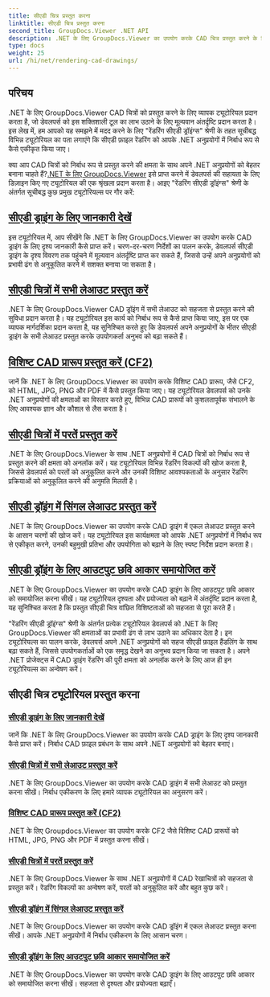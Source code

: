 ```yaml
---
title: सीएडी चित्र प्रस्तुत करना
linktitle: सीएडी चित्र प्रस्तुत करना
second_title: GroupDocs.Viewer .NET API
description: .NET के लिए GroupDocs.Viewer का उपयोग करके CAD चित्र प्रस्तुत करने के लिए ट्यूटोरियल खोजें। निर्बाध CAD फ़ाइल प्रबंधन के साथ .NET अनुप्रयोगों को बेहतर बनाना सीखें।
type: docs
weight: 25
url: /hi/net/rendering-cad-drawings/
---
```


## परिचय

.NET के लिए GroupDocs.Viewer CAD चित्रों को प्रस्तुत करने के लिए व्यापक ट्यूटोरियल प्रदान करता है, जो डेवलपर्स को इस शक्तिशाली टूल का लाभ उठाने के लिए मूल्यवान अंतर्दृष्टि प्रदान करता है। इस लेख में, हम आपको यह समझने में मदद करने के लिए "रेंडरिंग सीएडी ड्रॉइंग्स" श्रेणी के तहत सूचीबद्ध विभिन्न ट्यूटोरियल का पता लगाएंगे कि सीएडी फ़ाइल रेंडरिंग को आपके .NET अनुप्रयोगों में निर्बाध रूप से कैसे एकीकृत किया जाए।

क्या आप CAD चित्रों को निर्बाध रूप से प्रस्तुत करने की क्षमता के साथ अपने .NET अनुप्रयोगों को बेहतर बनाना चाहते हैं?[.NET के लिए GroupDocs.Viewer](#) इसे प्राप्त करने में डेवलपर्स की सहायता के लिए डिज़ाइन किए गए ट्यूटोरियल की एक श्रृंखला प्रदान करता है। आइए "रेंडरिंग सीएडी ड्रॉइंग्स" श्रेणी के अंतर्गत सूचीबद्ध कुछ प्रमुख ट्यूटोरियल्स पर गौर करें:

## [सीएडी ड्राइंग के लिए जानकारी देखें](./get-view-info-cad-drawing/)
इस ट्यूटोरियल में, आप सीखेंगे कि .NET के लिए GroupDocs.Viewer का उपयोग करके CAD ड्राइंग के लिए दृश्य जानकारी कैसे प्राप्त करें। चरण-दर-चरण निर्देशों का पालन करके, डेवलपर्स सीएडी ड्राइंग के दृश्य विवरण तक पहुंचने में मूल्यवान अंतर्दृष्टि प्राप्त कर सकते हैं, जिससे उन्हें अपने अनुप्रयोगों को प्रभावी ढंग से अनुकूलित करने में सशक्त बनाया जा सकता है।

## [सीएडी चित्रों में सभी लेआउट प्रस्तुत करें](./render-all-layouts-cad/)
.NET के लिए GroupDocs.Viewer CAD ड्रॉइंग में सभी लेआउट को सहजता से प्रस्तुत करने की सुविधा प्रदान करता है। यह ट्यूटोरियल इस कार्य को निर्बाध रूप से कैसे प्राप्त किया जाए, इस पर एक व्यापक मार्गदर्शिका प्रदान करता है, यह सुनिश्चित करते हुए कि डेवलपर्स अपने अनुप्रयोगों के भीतर सीएडी ड्राइंग के सभी लेआउट प्रस्तुत करके उपयोगकर्ता अनुभव को बढ़ा सकते हैं।

## [विशिष्ट CAD प्रारूप प्रस्तुत करें (CF2)](./render-specific-cad-formats/)
जानें कि .NET के लिए GroupDocs.Viewer का उपयोग करके विशिष्ट CAD प्रारूप, जैसे CF2, को HTML, JPG, PNG और PDF में कैसे प्रस्तुत किया जाए। यह ट्यूटोरियल डेवलपर्स को उनके .NET अनुप्रयोगों की क्षमताओं का विस्तार करते हुए, विभिन्न CAD प्रारूपों को कुशलतापूर्वक संभालने के लिए आवश्यक ज्ञान और कौशल से लैस करता है।

## [सीएडी चित्रों में परतें प्रस्तुत करें](./render-layers-cad/)
.NET के लिए GroupDocs.Viewer के साथ .NET अनुप्रयोगों में CAD चित्रों को निर्बाध रूप से प्रस्तुत करने की क्षमता को अनलॉक करें। यह ट्यूटोरियल विभिन्न रेंडरिंग विकल्पों की खोज करता है, जिससे डेवलपर्स को परतों को अनुकूलित करने और उनकी विशिष्ट आवश्यकताओं के अनुसार रेंडरिंग प्रक्रियाओं को अनुकूलित करने की अनुमति मिलती है।

## [सीएडी ड्रॉइंग में सिंगल लेआउट प्रस्तुत करें](./render-single-layout-cad/)
.NET के लिए GroupDocs.Viewer का उपयोग करके CAD ड्राइंग में एकल लेआउट प्रस्तुत करने के आसान चरणों की खोज करें। यह ट्यूटोरियल इस कार्यक्षमता को आपके .NET अनुप्रयोगों में निर्बाध रूप से एकीकृत करने, उनकी बहुमुखी प्रतिभा और उपयोगिता को बढ़ाने के लिए स्पष्ट निर्देश प्रदान करता है।

## [सीएडी ड्रॉइंग के लिए आउटपुट छवि आकार समायोजित करें](./adjust-output-image-size-cad/)
.NET के लिए GroupDocs.Viewer का उपयोग करके CAD ड्राइंग के लिए आउटपुट छवि आकार को समायोजित करना सीखें। यह ट्यूटोरियल दृश्यता और प्रयोज्यता को बढ़ाने में अंतर्दृष्टि प्रदान करता है, यह सुनिश्चित करता है कि प्रस्तुत सीएडी चित्र वांछित विशिष्टताओं को सहजता से पूरा करते हैं।

"रेंडरिंग सीएडी ड्रॉइंग्स" श्रेणी के अंतर्गत प्रत्येक ट्यूटोरियल डेवलपर्स को .NET के लिए GroupDocs.Viewer की क्षमताओं का प्रभावी ढंग से लाभ उठाने का अधिकार देता है। इन ट्यूटोरियल्स का पालन करके, डेवलपर्स अपने .NET अनुप्रयोगों को सहज सीएडी फ़ाइल हैंडलिंग के साथ बढ़ा सकते हैं, जिससे उपयोगकर्ताओं को एक समृद्ध देखने का अनुभव प्रदान किया जा सकता है। अपने .NET प्रोजेक्ट्स में CAD ड्राइंग रेंडरिंग की पूरी क्षमता को अनलॉक करने के लिए आज ही इन ट्यूटोरियल्स का अन्वेषण करें।

## सीएडी चित्र ट्यूटोरियल प्रस्तुत करना
### [सीएडी ड्राइंग के लिए जानकारी देखें](./get-view-info-cad-drawing/)
जानें कि .NET के लिए GroupDocs.Viewer का उपयोग करके CAD ड्राइंग के लिए दृश्य जानकारी कैसे प्राप्त करें। निर्बाध CAD फ़ाइल प्रबंधन के साथ अपने .NET अनुप्रयोगों को बेहतर बनाएं।
### [सीएडी चित्रों में सभी लेआउट प्रस्तुत करें](./render-all-layouts-cad/)
.NET के लिए GroupDocs.Viewer का उपयोग करके CAD ड्राइंग में सभी लेआउट को प्रस्तुत करना सीखें। निर्बाध एकीकरण के लिए हमारे व्यापक ट्यूटोरियल का अनुसरण करें।
### [विशिष्ट CAD प्रारूप प्रस्तुत करें (CF2)](./render-specific-cad-formats/)
.NET के लिए Groupdocs.Viewer का उपयोग करके CF2 जैसे विशिष्ट CAD प्रारूपों को HTML, JPG, PNG और PDF में प्रस्तुत करना सीखें।
### [सीएडी चित्रों में परतें प्रस्तुत करें](./render-layers-cad/)
.NET के लिए GroupDocs.Viewer के साथ .NET अनुप्रयोगों में CAD रेखाचित्रों को सहजता से प्रस्तुत करें। रेंडरिंग विकल्पों का अन्वेषण करें, परतों को अनुकूलित करें और बहुत कुछ करें।
### [सीएडी ड्रॉइंग में सिंगल लेआउट प्रस्तुत करें](./render-single-layout-cad/)
.NET के लिए GroupDocs.Viewer का उपयोग करके CAD ड्रॉइंग में एकल लेआउट प्रस्तुत करना सीखें। आपके .NET अनुप्रयोगों में निर्बाध एकीकरण के लिए आसान चरण।
### [सीएडी ड्रॉइंग के लिए आउटपुट छवि आकार समायोजित करें](./adjust-output-image-size-cad/)
.NET के लिए GroupDocs.Viewer का उपयोग करके CAD ड्राइंग के लिए आउटपुट छवि आकार को समायोजित करना सीखें। सहजता से दृश्यता और प्रयोज्यता बढ़ाएँ।